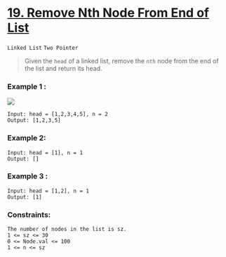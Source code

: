 # [19. Remove Nth Node From End of List](https://leetcode.com/problems/remove-nth-node-from-end-of-list/ "LeetCode")
`Linked List` `Two Pointer`
> Given the `head` of a linked list, remove the `nth` node from the end of the list and return its head.

### Example 1 :
<img src="https://assets.leetcode.com/uploads/2020/10/03/remove_ex1.jpg">

    Input: head = [1,2,3,4,5], n = 2
    Output: [1,2,3,5]
    
### Example 2:
    Input: head = [1], n = 1
    Output: []

### Example 3 :
    Input: head = [1,2], n = 1
    Output: [1]
    
### Constraints:
    The number of nodes in the list is sz.
    1 <= sz <= 30
    0 <= Node.val <= 100
    1 <= n <= sz
